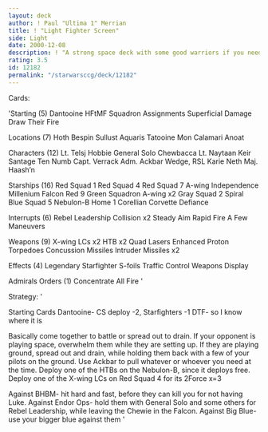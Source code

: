 ```yaml
---
layout: deck
author: ! Paul "Ultima 1" Merrian
title: ! "Light Fighter Screen"
side: Light
date: 2000-12-08
description: ! "A strong space deck with some good warriors if you need to go against your opponent on the ground."
rating: 3.5
id: 12182
permalink: "/starwarsccg/deck/12182"
---
```

Cards: 

'Starting (5)
Dantooine
HFtMF
Squadron Assignments
Superficial Damage
Draw Their Fire

Locations (7)
Hoth
Bespin
Sullust
Aquaris
Tatooine
Mon Calamari
Anoat

Characters (12)
Lt. Telsj
Hobbie
General Solo
Chewbacca
Lt. Naytaan
Keir Santage
Ten Numb
Capt. Verrack
Adm. Ackbar
Wedge, RSL
Karie Neth
Maj. Haash’n

Starships (16)
Red Squad 1
Red Squad 4
Red Squad 7
A-wing
Independence
Millenium Falcon
Red 9
Green Squadron A-wing x2
Gray Squad 2
Spiral
Blue Squad 5
Nebulon-B
Home 1
Corellian Corvette
Defiance

Interrupts (6)
Rebel Leadership
Collision x2
Steady Aim
Rapid Fire
A Few Maneuvers

Weapons (9)
X-wing LCs x2
HTB x2
Quad Lasers
Enhanced Proton Torpedoes
Concussion Missiles
Intruder Missiles x2

Effects (4)
Legendary Starfighter
S-foils
Traffic Control
Weapons Display

Admirals Orders (1)
Concentrate All Fire '

Strategy: '

Starting Cards
Dantooine- CS deploy -2, Starfighters -1
DTF- so I know where it is

Basically come together to battle or spread out to drain.  If your opponent is playing space, overwhelm them while they are setting up.  If they are playing ground, spread out and drain, while holding them back with a few of your pilots on the ground.
Use Ackbar to pull whatever or whoever you need at the time.
Deploy one of the HTBs on the Nebulon-B, since it deploys free.
Deploy one of the X-wing LCs on Red Squad 4 for its 2Force x=3

Against BHBM- hit hard and fast, before they can kill you for not having Luke.
Against Endor Ops- hold them with General Solo and some others for Rebel Leadership, while leaving the Chewie in the Falcon.
Against Big Blue- use your bigger blue against them  '
